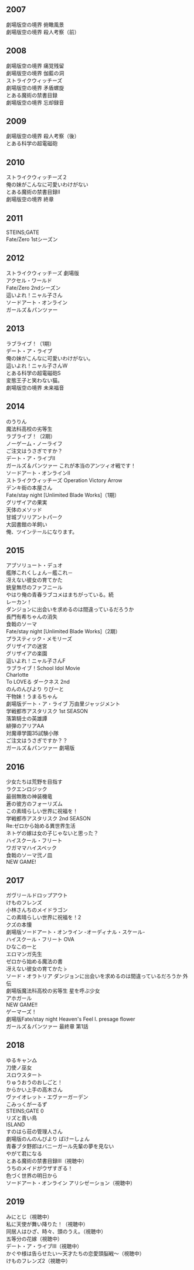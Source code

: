 ﻿## 2007  
劇場版空の境界 俯瞰風景    
劇場版空の境界 殺人考察（前）  

## 2008  
劇場版空の境界 痛覚残留  
劇場版空の境界 伽藍の洞  
ストライクウィッチーズ  
劇場版空の境界 矛盾螺旋  
とある魔術の禁書目録  
劇場版空の境界 忘却録音  

## 2009  
劇場版空の境界 殺人考察（後）  
とある科学の超電磁砲  

## 2010  
ストライクウィッチーズ２  
俺の妹がこんなに可愛いわけがない  
とある魔術の禁書目録Ⅱ  
劇場版空の境界 終章  

## 2011  
STEINS;GATE  
Fate/Zero 1stシーズン  

## 2012  
ストライクウィッチーズ 劇場版  
アクセル・ワールド  
Fate/Zero 2ndシーズン  
這いよれ！ニャル子さん  
ソードアート・オンライン  
ガールズ＆パンツァー  

## 2013  
ラブライブ！（1期）  
デート・ア・ライブ  
俺の妹がこんなに可愛いわけがない。  
這いよれ！ニャル子さんW  
とある科学の超電磁砲S  
変態王子と笑わない猫。  
劇場版空の境界 未来福音  

## 2014  
のうりん  
魔法科高校の劣等生  
ラブライブ！（2期）  
ノーゲーム・ノーライフ  
ご注文はうさぎですか？  
デート・ア・ライブⅡ  
ガールズ＆パンツァー これが本当のアンツィオ戦です！  
ソードアート・オンラインⅡ  
ストライクウィッチーズ Operation Victory Arrow  
デンキ街の本屋さん  
Fate/stay night [Unlimited Blade Works]（1期）  
グリザイアの果実  
天体のメソッド  
甘城ブリリアントパーク  
大図書館の羊飼い  
俺、ツインテールになります。  

## 2015  
アブソリュート・デュオ  
艦隊これくしょん－艦これ－  
冴えない彼女の育てかた  
銃皇無尽のファフニール  
やはり俺の青春ラブコメはまちがっている。続  
レーカン！  
ダンジョンに出会いを求めるのは間違っているだろうか  
長門有希ちゃんの消失  
食戟のソーマ  
Fate/stay night [Unlimited Blade Works]（2期）  
プラスティック・メモリーズ  
グリザイアの迷宮  
グリザイアの楽園  
這いよれ！ニャル子さんF  
ラブライブ！School Idol Movie  
Charlotte  
To LOVEる ダークネス 2nd  
のんのんびより りぴーと  
干物妹！うまるちゃん  
劇場版デート・ア・ライブ 万由里ジャッジメント  
学戦都市アスタリスク 1st SEASON  
落第騎士の英雄譚  
緋弾のアリアAA  
対魔導学園35試験小隊  
ご注文はうさぎですか？？  
ガールズ＆パンツァー 劇場版  

## 2016  
少女たちは荒野を目指す  
ラクエンロジック  
最弱無敗の神装機竜  
蒼の彼方のフォーリズム  
この素晴らしい世界に祝福を！  
学戦都市アスタリスク 2nd SEASON  
Re:ゼロから始める異世界生活  
ネトゲの嫁は女の子じゃないと思った？  
ハイスクール・フリート  
ワガママハイスペック  
食戟のソーマ弐ノ皿  
NEW GAME!

## 2017  
ガヴリールドロップアウト  
けものフレンズ  
小林さんちのメイドラゴン  
この素晴らしい世界に祝福を！2  
クズの本懐  
劇場版ソードアート・オンライン -オーディナル・スケール-  
ハイスクール・フリート OVA  
ひなこのーと  
エロマンガ先生  
ゼロから始める魔法の書  
冴えない彼女の育てかた♭  
ソード・オラトリア ダンジョンに出会いを求めるのは間違っているだろうか 外伝  
劇場版魔法科高校の劣等生 星を呼ぶ少女  
アホガール  
NEW GAME!!  
ゲーマーズ！  
劇場版Fate/stay night Heaven's Feel I. presage flower  
ガールズ＆パンツァー 最終章 第1話  

## 2018  
ゆるキャン△  
刀使ノ巫女  
スロウスタート  
りゅうおうのおしごと！  
からかい上手の高木さん  
ヴァイオレット・エヴァーガーデン  
こみっくがーるず  
STEINS;GATE 0  
リズと青い鳥  
ISLAND  
すのはら荘の管理人さん  
劇場版のんのんびより ばけーしょん  
青春ブタ野郎はバニーガール先輩の夢を見ない  
やがて君になる  
とある魔術の禁書目録Ⅲ（視聴中）  
うちのメイドがウザすぎる！  
色づく世界の明日から  
ソードアート・オンライン アリシゼーション（視聴中）  

## 2019  
みにとじ（視聴中）  
私に天使が舞い降りた！（視聴中）  
同居人はひざ、時々、頭のうえ。（視聴中）  
五等分の花嫁（視聴中）  
デート・ア・ライブⅢ（視聴中）  
かぐや様は告らせたい〜天才たちの恋愛頭脳戦〜（視聴中）  
けものフレンズ2（視聴中）  



